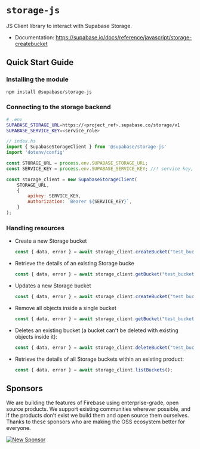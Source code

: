 # `storage-js`

JS Client library to interact with Supabase Storage.

- Documentation: https://supabase.io/docs/reference/javascript/storage-createbucket

## Quick Start Guide

### Installing the module

``` bash
npm install @supabase/storage-js
```

### Connecting to the storage backend

``` bash
# .env
SUPABASE_STORAGE_URL=https://<project_ref>.supabase.co/storage/v1
SUPABASE_SERVICE_KEY=<service_role>
```

``` js
// index.hs
import { SupabaseStorageClient } from '@supabase/storage-js'
import 'dotenv/config'

const STORAGE_URL = process.env.SUPABASE_STORAGE_URL;
const SERVICE_KEY = process.env.SUPABASE_SERVICE_KEY; //! service key, not anon key

const storage_client = new SupabaseStorageClient(
    STORAGE_URL,
    {
        apikey: SERVICE_KEY,
        Authorization: `Bearer ${SERVICE_KEY}`,
    }
);
```

### Handling resources

- Create a new Storage bucket

    ``` js
    const { data, error } = await storage_client.createBucket("test_bucket", { public: false });
    ```

- Retrieve the details of an existing Storage bucke

    ``` js
    const { data, error } = await storage_client.getBucket("test_bucket");
    ```

- Updates a new Storage bucket

    ``` js
    const { data, error } = await storage_client.createBucket("test_bucket", { public: true });
    ```

- Remove all objects inside a single bucket

    ``` js
    const { data, error } = await storage_client.getBucket("test_bucket");
    ```

- Deletes an existing bucket (a bucket can't be deleted with existing objects inside it):

    ``` js
    const { data, error } = await storage_client.deleteBucket("test_bucket");
    ```

- Retrieve the details of all Storage buckets within an existing product:

    ``` js
    const { data, error } = await storage_client.listBuckets();
    ```

## Sponsors

We are building the features of Firebase using enterprise-grade, open source products. We support existing communities wherever possible, and if the products don’t exist we build them and open source them ourselves. Thanks to these sponsors who are making the OSS ecosystem better for everyone.

[![New Sponsor](https://user-images.githubusercontent.com/10214025/90518111-e74bbb00-e198-11ea-8f88-c9e3c1aa4b5b.png)](https://github.com/sponsors/supabase)
